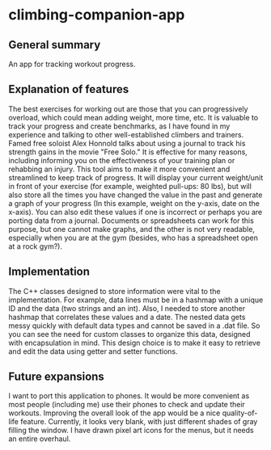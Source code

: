 # climbing-companion-app
## General summary
An app for tracking workout progress.

## Explanation of features
The best exercises for working out are those that you can progressively overload, which could mean adding weight, more time, etc. It is valuable to track your progress and create benchmarks, as I have found in my experience and talking to other well-established climbers and trainers. Famed free soloist Alex Honnold talks about using a journal to track his strength gains in the movie "Free Solo." It is effective for many reasons, including informing you on the effectiveness of your training plan or rehabbing an injury.
This tool aims to make it more convenient and streamlined to keep track of progress. It will display your current weight/unit in front of your exercise (for example, weighted pull-ups: 80 lbs), but will also store all the times you have changed the value in the past and generate a graph of your progress (In this example, weight on the y-axis, date on the x-axis). You can also edit these values if one is incorrect or perhaps you are porting data from a journal.
Documents or spreadsheets can work for this purpose, but one cannot make graphs, and the other is not very readable, especially when you are at the gym (besides, who has a spreadsheet open at a rock gym?).

## Implementation
The C++ classes designed to store information were vital to the implementation. For example, data lines must be in a hashmap with a unique ID and the data (two strings and an int). Also, I needed to store another hashmap that correlates these values and a date. The nested data gets messy quickly with default data types and cannot be saved in a .dat file. So you can see the need for custom classes to organize this data, designed with encapsulation in mind. This design choice is to make it easy to retrieve and edit the data using getter and setter functions.

## Future expansions
I want to port this application to phones. It would be more convenient as most people (including me) use their phones to check and update their workouts.
Improving the overall look of the app would be a nice quality-of-life feature. Currently, it looks very blank, with just different shades of gray filling the window. I have drawn pixel art icons for the menus, but it needs an entire overhaul.
